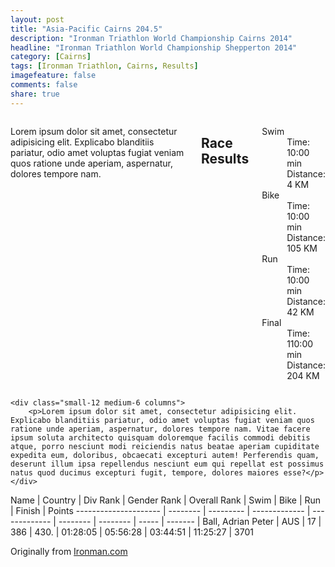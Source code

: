 ```yaml
---
layout: post
title: "Asia-Pacific Cairns 204.5"
description: "Ironman Triathlon World Championship Cairns 2014"
headline: "Ironman Triathlon World Championship Shepperton 2014"
category: [Cairns]
tags: [Ironman Triathlon, Cairns, Results]
imagefeature: false
comments: false
share: true
---
```

<div class="row">
    <div class="small-12 medium-6 columns">
        <p>Lorem ipsum dolor sit amet, consectetur adipisicing elit. Explicabo blanditiis pariatur, odio amet voluptas fugiat veniam quos ratione unde aperiam, aspernatur, dolores tempore nam.</p>

 <h2>Race Results</h2>

<dl>
  <dt>Swim</dt>
    <dd>Time: 10:00 min</dd>
    <dd>Distance: 4 KM</dd>
  <dt>Bike</dt>
    <dd>Time: 10:00 min</dd>
    <dd>Distance: 105 KM</dd>
  <dt>Run</dt>
    <dd>Time: 10:00 min</dd>
    <dd>Distance: 42 KM</dd>
  <dt>Final</dt>
    <dd>Time: 110:00 min</dd>
    <dd>Distance: 204 KM</dd>
</dl>
    </div>

    <div class="small-12 medium-6 columns">
        <p>Lorem ipsum dolor sit amet, consectetur adipisicing elit. Explicabo blanditiis pariatur, odio amet voluptas fugiat veniam quos ratione unde aperiam, aspernatur, dolores tempore nam. Vitae facere ipsum soluta architecto quisquam doloremque facilis commodi debitis atque, porro nesciunt modi reiciendis natus beatae aperiam cupiditate expedita eum, doloribus, obcaecati excepturi autem! Perferendis quam, deserunt illum ipsa repellendus nesciunt eum qui repellat est possimus natus quod ducimus excepturi fugit, tempore, dolores maiores esse?</p>
    </div>
</div>


Name                  | Country  | Div Rank  | Gender Rank   | Overall Rank  | Swim   | Bike  | Run   | Finish  | Points
--------------------- | -------- | --------- | ------------- | ------------- | -------- | -------- | ----- | ------- |
Ball, Adrian Peter    | AUS      | 17        | 386	     | 430.  | 01:28:05  | 05:56:28  | 03:44:51  | 11:25:27  | 3701


Originally from [Ironman.com](http://www.ironman.com/triathlon/events/asiapac/ironman/cairns/results.aspx#ixzz3JghQHwNc)
